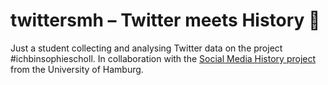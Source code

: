 # twittersmh – Twitter meets History 💬

Just a student collecting and analysing Twitter data on the project #ichbinsophiescholl. In collaboration with the [Social Media History project](https://smh.blogs.uni-hamburg.de/) from the University of Hamburg.
